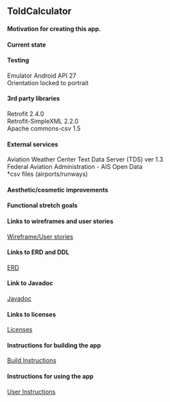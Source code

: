 ## ToldCalculator

#### Motivation for creating this app.

#### Current state

#### Testing
Emulator Android API 27  
Orientation locked to portrait

#### 3rd party libraries
Retrofit 2.4.0  
Retrofit-SimpleXML 2.2.0  
Apache commons-csv 1.5  

#### External services
Aviation Weather Center Text Data Server (TDS) ver 1.3  
Federal Aviation Administration - AIS Open Data  
*csv files (airports/runways)

#### Aesthetic/cosmetic improvements

#### Functional stretch goals

#### Links to wireframes and user stories
[Wireframe/User stories](docs/Wireframe.pdf)
#### Links to ERD and DDL
[ERD](docs/ERD.pdf)
#### Link to Javadoc
[Javadoc](docs/api/index.html)
#### Links to licenses
[Licenses](docs/markdown/LICENSES.md)
#### Instructions for building the app
[Build Instructions](docs/markdown/BUILD.md)
#### Instructions for using the app
[User Instructions](docs/markdown/INSTRUCTIONS.md)